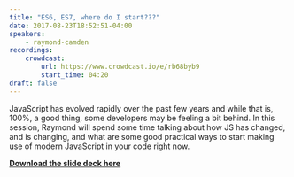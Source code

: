 ```yaml
---
title: "ES6, ES7, where do I start???"
date: 2017-08-23T18:52:51-04:00
speakers:
    - raymond-camden
recordings:
    crowdcast:
        url: https://www.crowdcast.io/e/rb68byb9
        start_time: 04:20
draft: false
---
```


JavaScript has evolved rapidly over the past few years and while that is, 100%, a good thing, some developers may be feeling a bit behind. In this session, Raymond will spend some time talking about how JS has changed, and is changing, and what are some good practical ways to start making use of modern JavaScript in your code right now.

[**Download the slide deck here**](/slides/es6.pdf)